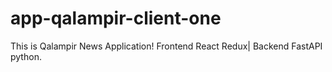 # app-qalampir-client-one
This is Qalampir News Application! Frontend React Redux| Backend FastAPI python.

